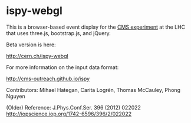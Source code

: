 ispy-webgl
==========

This is a browser-based event display for the <a href="http://cern.ch/cms" target="_blank">CMS experiment</a> at the LHC that uses
three.js, bootstrap.js, and jQuery.

Beta version is here:

<a target="_blank" href="http://cern.ch/ispy-webgl">http://cern.ch/ispy-webgl</a>

For more information on the input data format:

http://cms-outreach.github.io/ispy

Contributors: Mihael Hategan, Carita Logrén, Thomas McCauley, Phong Nguyen

(Older) Reference: J.Phys.Conf.Ser. 396 (2012) 022022 http://iopscience.iop.org/1742-6596/396/2/022022
